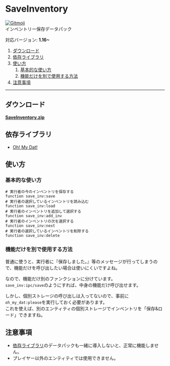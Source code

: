 # SaveInventory
[![Gitmoji](https://img.shields.io/badge/gitmoji-%20😜%20😍-FFDD67)](https://gitmoji.dev/)  
インベントリー保存データパック

対応バージョン: **1.16~**
1. [ダウンロード](#ダウンロード)
1. [依存ライブラリ](#依存ライブラリ)
1. [使い方](#使い方)
    1. [基本的な使い方](#基本的な使い方)
    1. [機能だけを別で使用する方法](#機能だけを別で使用する方法)
1. [注意事項](#注意事項)
***
## ダウンロード
<ins>**[SaveInventory.zip](https://github.com/DiyCMD/SaveInventory/releases/download/1.1.0/SaveInventory.zip)**</ins>
## 依存ライブラリ
* [Oh! My Dat!](https://github.com/Ai-Akaishi/OhMyDat)
## 使い方
### 基本的な使い方
```mcfunction
# 実行者の今のインベントリを保存する
function save_inv:save
# 実行者の選択しているインベントリを読み込む
function save_inv:load
# 実行者のインベントリを追加して選択する
function save_inv:add_inv
# 実行者のインベントリの次を選択する
function save_inv:next
# 実行者の選択しているインベントリを削除する
function save_inv:delete
```
### 機能だけを別で使用する方法
普通に使うと、実行者に『保存しました。』等のメッセージが行ってしまうので、機能だけを呼び出したい場合は使いにくいですよね。

なので、機能だけ別のファンクションに分けています。  
`save_inv:ipc/save`のようにすれば、中身の機能だけ呼び出せます。

しかし、個別ストレージの呼び出しは入ってないので、事前に`oh_my_dat:please`を実行しておく必要があります。  
これを使えば、別のエンティティの個別ストレージでインベントリを「保存&ロード」できますね。
## 注意事項
* [依存ライブラリ](#依存ライブラリ)のデータパックも一緒に導入しないと、正常に機能しません。
* プレイヤー以外のエンティティでは使用できません。